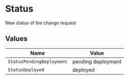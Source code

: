 # Status

New status of the change request


## Values

| Name                      | Value                     |
| ------------------------- | ------------------------- |
| `StatusPendingDeployment` | pending deployment        |
| `StatusDeployed`          | deployed                  |